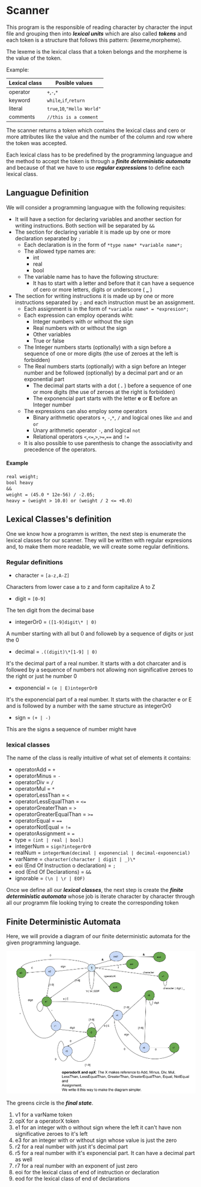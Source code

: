 # Scanner

This program is the responsible of reading character by character the input file and grouping then into ***lexical units*** which
are also called ***tokens*** and each token is a structure that follows this pattern: (lexeme,morpheme).

The lexeme is the lexical class that a token belongs and the morpheme is the value of the token.

Example:

|__Lexical class__|         __Posible values__             |
|-----------------|----------------------------------------|
| operator        | ```+```,```-```,```*```                |
| keyword         | ```while```,```if```,```return```      |
| literal         | ```true```,```10```,```"Hello World"```|
| comments        | ```//this is a comment```              |

The scanner returns a token which contains the lexical class and cero or more attributes like the value and the number of
the column and row where the token was accepted.

Each lexical class has to be predefined by the programming languague and the method to accept the token is through a ***finite
deterministic automata*** and because of that we have to use ***regular expressions*** to define each lexical class.

## Languague Definition

We will consider a programming languague with the following requisites:

- It will have a section for declaring variables and another section for writing instructions. Both section will be separated by ```&&```
- The section for declaring variable it is made up by one or more declaration separated by ```;```
  - Each declaration is in the form of ```*type name* *variable name*;```
  - The allowed type names are:
    - int
    - real
    - bool
  - The variable name has to have the following structure: 
    - It has to start with a letter and before that it can have a sequence of cero or more letters, digits or underscore ( **_** )
- The section for writing instructions it is made up by one or more instructions separated by ```;``` and each 
instruction must be an assignment.
  - Each assignment is in the form of ```*variable name* = *expresion*;```
  - Each expression can employ operands wiht:
    - Integer numbers with or without the sign
    - Real numbers with or without the sign
    - Other variables
    - True or false
  - The Integer numbers starts (optionally) with a sign before a sequence of one or more digits (the use of zeroes
  at the left is forbidden)
  - The Real numbers starts (optionally) with a sign before an Integer number and be followed (optionally) by a decimal part and or an exponential part
    - The decimal part starts with a dot ( ***.*** ) before a sequence of one or more digits (the use of zeroes at the right is forbidden)
    - The exponencial part starts with the letter **e** or **E** before an Integer number
  - The expressions can also employ some operators
    - Binary arithmetic operators ```+```, ```-```,```*```, ```/``` and logical ones like ```and``` and ```or```
    - Unary arithmetic operator ```-```, and logical ```not```
    - Relational operators ```<```,```<=```,```>```,```>=```,```==``` and ```!=```
  - It is also possible to use parenthesis to change the associativity and precedence of the operators.
#### Example

```
real weight;
bool heavy
&&
weight = (45.0 * 12e-56) / -2.05;
heavy = (weight > 10.0) or (weight / 2 <= +0.0)
```

## Lexical Classes's definition

One we know how a programm is written, the next step is enumerate the lexical classes for our scanner. They will be written with regular
expresions and, to make them more readable, we will create some regular definitions.

### Regular definitions

- character = ```[a-z,A-Z]```

Characters from lower case a to z and form capitalize A to Z

- digit = ```[0-9]```

The ten digit from the decimal base

- integerOr0 = ```([1-9]digit\* | 0)```

A number starting with all but 0 and followeb by a sequence of digits or just the 0

- decimal = ```.((digit)\*[1-9] | 0)```

It's the decimal part of a real number. It starts with a dot charcater and is followed by a sequence of numbers not allowing non 
significative zeroes to the right or just he number 0

- exponencial = ```(e | E)integerOr0```

It's the exponencial part of a real number. It starts with the character e or E and is followed by a number with the same structure as
integerOr0

- sign = ```(+ | -)```

This are the signs a sequence of number might have

### lexical classes

The name of the class is really intuitive of what set of elements it contains:

- operatorAdd = ```+```
- operatorMinus = ```-```
- operatorDiv = ```/```
- operatorMul = ```*```
- operatorLessThan = ```<```
- operatorLessEqualThan = ```<=```
- operatorGreaterThan = ```>```
- operatorGreaterEqualThan = ```>=```
- operatorEqual = ```==```
- operatorNotEqual = ```!=```
- operatorAssignment = ```=```
- type = ```(int | real | bool)```
- integerNum = ```sign?integerOr0```
- realNum = ```integerNum(decimal | exponencial | decimal·exponencial)```
- varName = ```character(character | digit | _)\*```
- eoi (End Of Instruction o declaration) = ```;```
- eod (End Of Declarations) = ```&&```
- ignorable = ```(\n | \r | EOF)```

Once we define all our ***lexical classes***, the next step is create the ***finite deterministic automata*** whose job is iterate 
character by character through all our programm file looking trying to create the corresponding token

## Finite Deterministic Automata

Here, we will provide a diagram of our finite deterministic automata for the given programming language.

![FDA diagram](./FDA_diagram.png)

The greens circle is the ***final state***.
1. v1 for a varName token
2. opX for  a operatorX token
3. e1 for an integer with o without sign where the left it can't have non significative zeroes to it's left
4. e3 for an integer with or without sign whose value is just the zero
5. r2 for a real number with just it's decimal part
6. r5 for a real number with it's exponencial part. It can have a decimal part as well
7. r7 for a real number with an exponent of just zero
8. eoi for the lexical class of end of instruction or declaration
9. eod for the lexical class of end of declarations

